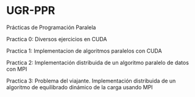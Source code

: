 # UGR-PPR
Prácticas de Programación Paralela

Practica 0: Diversos ejercicios en CUDA

Practica 1: Implementacion de algoritmos paralelos con CUDA

Practica 2: Implementación distribuida de un algoritmo paralelo de datos con MPI

Practica 3: Problema del viajante. Implementación distribuida de un algoritmo de equilibrado dinámico de la carga usando MPI
